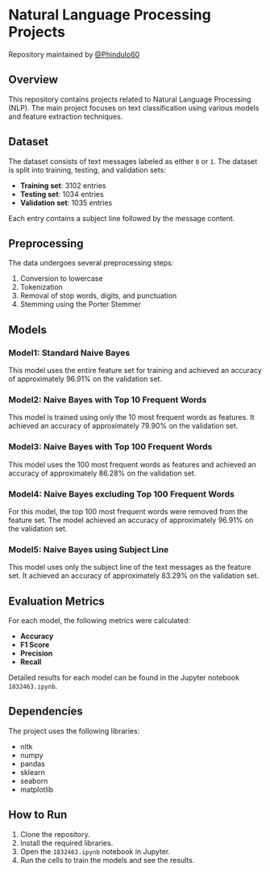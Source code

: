 # Natural Language Processing Projects


Repository maintained by [@Phindulo60](https://github.com/Phindulo60)

## Overview

This repository contains projects related to Natural Language Processing (NLP). The main project focuses on text classification using various models and feature extraction techniques.

## Dataset

The dataset consists of text messages labeled as either `0` or `1`. The dataset is split into training, testing, and validation sets:

- **Training set**: 3102 entries
- **Testing set**: 1034 entries
- **Validation set**: 1035 entries

Each entry contains a subject line followed by the message content.

## Preprocessing

The data undergoes several preprocessing steps:

1. Conversion to lowercase
2. Tokenization
3. Removal of stop words, digits, and punctuation
4. Stemming using the Porter Stemmer

## Models

### Model1: Standard Naive Bayes

This model uses the entire feature set for training and achieved an accuracy of approximately 96.91% on the validation set.

### Model2: Naive Bayes with Top 10 Frequent Words

This model is trained using only the 10 most frequent words as features. It achieved an accuracy of approximately 79.90% on the validation set.

### Model3: Naive Bayes with Top 100 Frequent Words

This model uses the 100 most frequent words as features and achieved an accuracy of approximately 86.28% on the validation set.

### Model4: Naive Bayes excluding Top 100 Frequent Words

For this model, the top 100 most frequent words were removed from the feature set. The model achieved an accuracy of approximately 96.91% on the validation set.

### Model5: Naive Bayes using Subject Line

This model uses only the subject line of the text messages as the feature set. It achieved an accuracy of approximately 83.29% on the validation set.

## Evaluation Metrics

For each model, the following metrics were calculated:

- **Accuracy**
- **F1 Score**
- **Precision**
- **Recall**

Detailed results for each model can be found in the Jupyter notebook `1832463.ipynb`.

## Dependencies

The project uses the following libraries:

- nltk
- numpy
- pandas
- sklearn
- seaborn
- matplotlib

## How to Run

1. Clone the repository.
2. Install the required libraries.
3. Open the `1832463.ipynb` notebook in Jupyter.
4. Run the cells to train the models and see the results.



